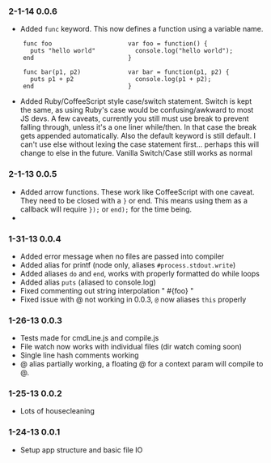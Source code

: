 ### 2-1-14 0.0.6

* Added `func` keyword. This now defines a function using a variable name.

```
    func foo                     var foo = function() {
      puts "hello world"           console.log("hello world");
    end                          }

    func bar(p1, p2)             var bar = function(p1, p2) {
      puts p1 + p2                 console.log(p1 + p2);
    end                          }
```
* Added Ruby/CoffeeScript style case/switch statement. Switch is kept the same, as using Ruby's case would be confusing/awkward to most JS devs. A few caveats, currently you still must use break to prevent falling through, unless it's a one liner while/then. In that case the break gets appended automatically. Also the default keyword is still default. I can't use else without lexing the case statement first... perhaps this will change to else in the future. Vanilla Switch/Case still works as normal

### 2-1-13 0.0.5

* Added arrow functions. These work like CoffeeScript with one caveat. They need to be closed with a `}` or end. This means using them as a callback will require `});` or `end);` for the time being.
* 

### 1-31-13 0.0.4

* Added error message when no files are passed into compiler
* Added alias for printf (node only, aliases `#process.stdout.write`)
* Added aliases `do` and `end`, works with properly formatted do while loops
* Added alias `puts` (aliased to console.log)
* Fixed commenting out string interpolation " #{foo} "
* Fixed issue with @ not working in 0.0.3, `@` now aliases `this` properly

### 1-26-13 0.0.3

* Tests made for cmdLine.js and compile.js
* File watch now works with individual files (dir watch coming soon)
* Single line hash comments working
* @ alias partially working, a floating @ for a context param will compile to @.

### 1-25-13 0.0.2
* Lots of housecleaning

### 1-24-13 0.0.1

* Setup app structure and basic file IO